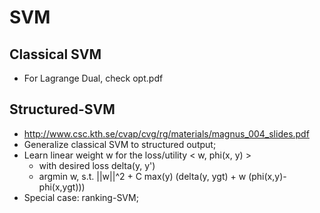 # SVM

## Classical SVM
- For Lagrange Dual, check opt.pdf

## Structured-SVM
- http://www.csc.kth.se/cvap/cvg/rg/materials/magnus_004_slides.pdf
- Generalize classical SVM to structured output;
- Learn linear weight w for the loss/utility < w, phi(x, y) >
	- with desired loss delta(y, y')
	- argmin w, s.t. ||w||^2 + C max(y) (delta(y, ygt) + w (phi(x,y)-phi(x,ygt)))
- Special case: ranking-SVM;